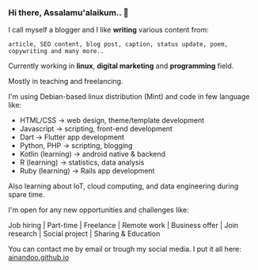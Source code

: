 ### Hi there, Assalamu'alaikum.. 👋

I call myself a blogger and I like **writing** various content from: 

    article, SEO content, blog post, caption, status update, poem, copywriting and many more..

Currently working in **linux**, **digital marketing** and **programming** field.

Mostly in teaching and freelancing.

I'm using Debian-based linux distribution (Mint) and code in few language like:

- HTML/CSS -> web design, theme/template development
- Javascript -> scripting, front-end development
- Dart -> Flutter app development
- Python, PHP -> scripting, blogging
- Kotlin (learning) -> android native & backend
- R (learning) -> statistics, data analysis
- Ruby (learning) -> Rails app development

Also learning about IoT, cloud computing, and data engineering during spare time.

I'm open for any new opportunities and challenges like:

Job hiring | Part-time | Freelance | Remote work | Business offer | Join research | Social project | Sharing & Education

You can contact me by email or trough my social media. 
I put it all here: <a href="https://ainandoo.github.io">ainandoo.github.io<a/>

<!--
**ainandoo/ainandoo** is a ✨ _special_ ✨ repository because its `README.md` (this file) appears on your GitHub profile.

Here are some ideas to get you started:

- 🔭 I’m currently working on ...
- 🌱 I’m currently learning ...
- 👯 I’m looking to collaborate on ...
- 🤔 I’m looking for help with ...
- 💬 Ask me about ...
- 📫 How to reach me: ...
- 😄 Pronouns: ...
- ⚡ Fun fact: ...
-->
